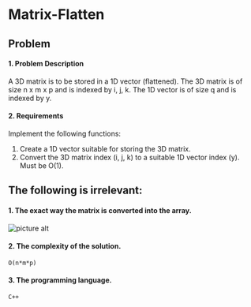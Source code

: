 # Matrix-Flatten
## Problem
#### 1. Problem Description
A 3D matrix is to be stored in a 1D vector (flattened).
The 3D matrix is of size n x m x p and is indexed by i, j, k.
The 1D vector is of size q and is indexed by y.
#### 2. Requirements
Implement the following functions:
1. Create a 1D vector suitable for storing the 3D matrix.
2. Convert the 3D matrix index (i, j, k) to a suitable 1D vector index (y). Must be O(1).
## The following is irrelevant:
#### 1. The exact way the matrix is converted into the array.
  ![picture alt](https://i.stack.imgur.com/zm7HR.gif "TopologyManager UML")
#### 2. The complexity of the solution.
  `O(n*m*p)`
#### 3. The programming language.
  `C++`
